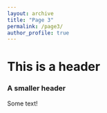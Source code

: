 ```yaml
---
layout: archive
title: "Page 3"
permalink: /page3/
author_profile: true
---
```


# This is a header
### A smaller header
Some text!
